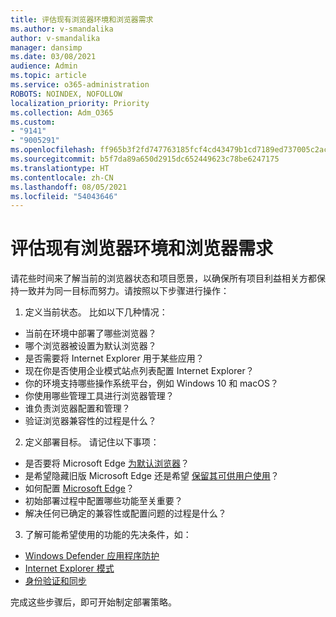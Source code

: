 ```yaml
---
title: 评估现有浏览器环境和浏览器需求
ms.author: v-smandalika
author: v-smandalika
manager: dansimp
ms.date: 03/08/2021
audience: Admin
ms.topic: article
ms.service: o365-administration
ROBOTS: NOINDEX, NOFOLLOW
localization_priority: Priority
ms.collection: Adm_O365
ms.custom:
- "9141"
- "9005291"
ms.openlocfilehash: ff965b3f2fd747763185fcf4cd43479b1cd7189ed737005c2aca4a723df135cb
ms.sourcegitcommit: b5f7da89a650d2915dc652449623c78be6247175
ms.translationtype: HT
ms.contentlocale: zh-CN
ms.lasthandoff: 08/05/2021
ms.locfileid: "54043646"
---
```

# <a name="evaluate-your-existing-browser-environment-and-define-goals"></a>评估现有浏览器环境和浏览器需求

请花些时间来了解当前的浏览器状态和项目愿景，以确保所有项目利益相关方都保持一致并为同一目标而努力。请按照以下步骤进行操作：

1. 定义当前状态。 比如以下几种情况：
- 当前在环境中部署了哪些浏览器？
- 哪个浏览器被设置为默认浏览器？
- 是否需要将 Internet Explorer 用于某些应用？
- 现在你是否使用企业模式站点列表配置 Internet Explorer？
- 你的环境支持哪些操作系统平台，例如 Windows 10 和 macOS？
- 你使用哪些管理工具进行浏览器管理？
- 谁负责浏览器配置和管理？
- 验证浏览器兼容性的过程是什么？
2. 定义部署目标。 请记住以下事项：
- 是否要将 Microsoft Edge [为默认浏览器](https://docs.microsoft.com/DeployEdge/edge-default-browser)？
- 是希望隐藏旧版 Microsoft Edge 还是希望 [保留其可供用户使用](https://docs.microsoft.com/DeployEdge/microsoft-edge-sysupdate-access-old-edge)？
- 如何配置 [Microsoft Edge](https://docs.microsoft.com/DeployEdge/configure-microsoft-edge)？
- 初始部署过程中配置哪些功能至关重要？
- 解决任何已确定的兼容性或配置问题的过程是什么？
3. 了解可能希望使用的功能的先决条件，如：
- [Windows Defender 应用程序防护](https://docs.microsoft.com/windows/security/threat-protection/microsoft-defender-application-guard/reqs-md-app-guard)
- [Internet Explorer 模式](https://docs.microsoft.com/DeployEdge/edge-ie-mode)
- [身份验证和同步](https://docs.microsoft.com/DeployEdge/microsoft-edge-security-identity)

完成这些步骤后，即可开始制定部署策略。
